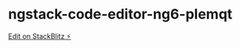 # ngstack-code-editor-ng6-plemqt

[Edit on StackBlitz ⚡️](https://stackblitz.com/edit/ngstack-code-editor-ng6-plemqt)